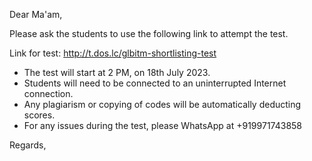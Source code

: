 Dear Ma'am, 

Please ask the students to use the following link to attempt the test. 

Link for test: http://t.dos.lc/glbitm-shortlisting-test 

- The test will start at 2 PM, on 18th July 2023. 
- Students will need to be connected to an uninterrupted Internet connection. 
- Any plagiarism or copying of codes will be automatically deducting scores.
- For any issues during the test, please WhatsApp at +919971743858 

Regards,

